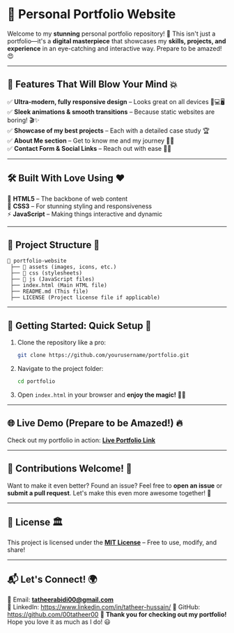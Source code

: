 # 🌟 Personal Portfolio Website

Welcome to my **stunning** personal portfolio repository! 🚀 This isn't just a portfolio—it's a **digital masterpiece** that showcases my **skills, projects, and experience** in an eye-catching and interactive way. Prepare to be amazed! 😍

---

## 🎨 Features That Will Blow Your Mind 💥
✅ **Ultra-modern, fully responsive design** – Looks great on all devices 📱💻🖥️  
✅ **Sleek animations & smooth transitions** – Because static websites are boring! 🎬✨  
✅ **Showcase of my best projects** – Each with a detailed case study 🏆  
✅ **About Me section** – Get to know me and my journey 👨‍💻  
✅ **Contact Form & Social Links** – Reach out with ease 📧💬  

---

## 🛠️ Built With Love Using ❤️
🚀 **HTML5** – The backbone of web content  
🎨 **CSS3** – For stunning styling and responsiveness  
⚡ **JavaScript** – Making things interactive and dynamic  

---

## 📂 Project Structure 📁
```
📁 portfolio-website
 ├── 📁 assets (images, icons, etc.)
 ├── 📁 css (stylesheets)
 ├── 📁 js (JavaScript files)
 ├── index.html (Main HTML file)
 ├── README.md (This file)
 ├── LICENSE (Project license file if applicable)
```

---

## 🚀 Getting Started: Quick Setup 🏁
1. Clone the repository like a pro:
   ```sh
   git clone https://github.com/yourusername/portfolio.git
   ```
2. Navigate to the project folder:
   ```sh
   cd portfolio
   ```
3. Open `index.html` in your browser and **enjoy the magic!** 🎩✨

---

## 🌐 Live Demo (Prepare to be Amazed!) 🔥
Check out my portfolio in action: **[Live Portfolio Link](#)**

---

## 🤝 Contributions Welcome! 🙌
Want to make it even better? Found an issue? Feel free to **open an issue** or **submit a pull request**. Let's make this even more awesome together! 🚀

---

## 📜 License 🏛️
This project is licensed under the **[MIT License](LICENSE)** – Free to use, modify, and share!

---

## 📬 Let's Connect! 🌍
📧 Email: **tatheerabidi00@gmail.com**  
💼 LinkedIn: https://www.linkedin.com/in/tatheer-hussain/
🐙 GitHub: https://github.com/00tatheer00
🚀 **Thank you for checking out my portfolio!** Hope you love it as much as I do! 😃
